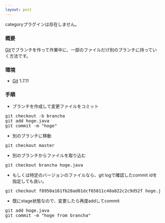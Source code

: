 ```yaml
---
layout: post
---
```

<p><span class="error">categoryプラグインは存在しません。</span></p>
<h3>概要</h3>
<p><a href="http://git-scm.com/">Git</a>でブランチを作って作業中に、一部のファイルだけ別のブランチに持っていく方法です。</p>
<h3>環境</h3>
<ul>
<li><a href="http://git-scm.com/">Git</a> 1.7.11</li>
</ul>
<h3>手順</h3>
<ul>
<li>ブランチを作成して変更ファイルをコミット</li>
</ul>
<pre>git checkout -b brancha
git add hoge.java
git commit -m &quot;hoge&quot;
</pre>
<ul>
<li>別のブランチに移動</li>
</ul>
<pre>git checkout master
</pre>
<ul>
<li>別のブランチからファイルを取り込む</li>
</ul>
<pre>git checkout brancha hoge.java
</pre>
<ul>
<li>もしくは特定のバージョンのファイルなら、git logで確認したcommit idを指定しても良い。</li>
</ul>
<pre>git checkout f8950a161fb28ad01dcf65811c48a822c2c9d52f hoge.java
</pre>
<ul>
<li>既にstage状態なので、変更したら再度addしてcommit</li>
</ul>
<pre>git add hoge.java
git commit -m &quot;hoge from brancha&quot;
</pre>

